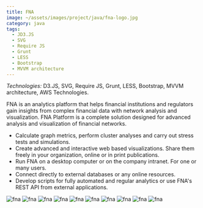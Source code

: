 ```yaml
---
title: FNA
image: ~/assets/images/project/java/fna-logo.jpg
category: java
tags:
  - JD3.JS
  - SVG
  - Require JS
  - Grunt
  - LESS
  - Bootstrap
  - MVVM architecture
---
```


*Technologies:* D3.JS, SVG, Require JS, Grunt, LESS, Bootstrap, MVVM architecture, AWS Technologies.

FNA is an analytics platform that helps financial institutions and regulators gain insights from complex financial data with network analysis and visualization.
FNA Platform is a complete solution designed for advanced analysis and visualization of financial networks.

* Calculate graph metrics, perform cluster analyses and carry out stress tests and simulations.
* Create advanced and interactive web based visualizations. Share them freely in your organization, online or in print publications.
* Run FNA on a desktop computer or on the company intranet. For one or many users.
* Connect directly to external databases or any online resources.
* Develop scripts for fully automated and regular analytics or use FNA's REST API from external applications.

![fna](~/assets/images/project/java/fna-1.png)
![fna](~/assets/images/project/java/fna-2.png)
![fna](~/assets/images/project/java/fna-3.png)
![fna](~/assets/images/project/java/fna-4.png)
![fna](~/assets/images/project/java/fna-5.png)
![fna](~/assets/images/project/java/fna-6.png)
![fna](~/assets/images/project/java/fna-7.png)
![fna](~/assets/images/project/java/fna-8.png)
![fna](~/assets/images/project/java/fna-9.png)
![fna](~/assets/images/project/java/fna-10.png)
